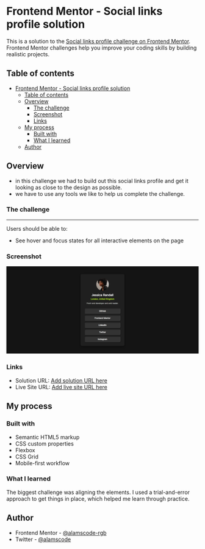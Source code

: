 # Frontend Mentor - Social links profile solution

This is a solution to the [Social links profile challenge on Frontend Mentor](https://www.frontendmentor.io/challenges/social-links-profile-UG32l9m6dQ). Frontend Mentor challenges help you improve your coding skills by building realistic projects. 

## Table of contents

- [Frontend Mentor - Social links profile solution](#frontend-mentor---social-links-profile-solution)
  - [Table of contents](#table-of-contents)
  - [Overview](#overview)
    - [The challenge](#the-challenge)
    - [Screenshot](#screenshot)
    - [Links](#links)
  - [My process](#my-process)
    - [Built with](#built-with)
    - [What I learned](#what-i-learned)
  - [Author](#author)


## Overview
- in this challenge we had to build out this social links profile and get it looking as close to the design as possible.
- we have to use any tools we like to help us complete the challenge.

### The challenge
---
Users should be able to:

- See hover and focus states for all interactive elements on the page

### Screenshot

![](./assets/images/screenShot.jpg)

### Links

- Solution URL: [Add solution URL here](https://your-solution-url.com)
- Live Site URL: [Add live site URL here](https://your-live-site-url.com)

## My process

### Built with

- Semantic HTML5 markup
- CSS custom properties
- Flexbox
- CSS Grid
- Mobile-first workflow

### What I learned

The biggest challenge was aligning the elements. I used a trial-and-error approach to get things in place, which helped me learn through practice.


## Author
- Frontend Mentor - [@alamscode-rgb](https://www.frontendmentor.io/profile/alamscode-rgb)
- Twitter - [@alamscode](https://www.twitter.com/alamscode)
